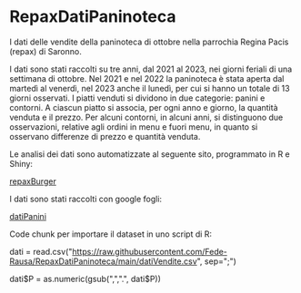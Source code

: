 # RepaxDatiPaninoteca
I dati delle vendite della paninoteca di ottobre nella parrochia Regina Pacis (repax) di Saronno.

I dati sono stati raccolti su tre anni, dal 2021 al 2023, nei giorni feriali di una settimana di ottobre.
Nel 2021 e nel 2022 la paninoteca è stata aperta dal martedì al venerdì, nel 2023 anche il lunedì, per cui si hanno
un totale di 13 giorni osservati.
I piatti venduti si dividono in due categorie: panini e contorni.
A ciascun piatto si associa, per ogni anno e giorno, la quantità venduta e il prezzo.
Per alcuni contorni, in alcuni anni, si distinguono due osservazioni, relative agli ordini in menu e fuori menu, in quanto si osservano differenze di prezzo e quantità venduta.

Le analisi dei dati sono automatizzate al seguente sito, programmato in R e Shiny:

[repaxBurger](https://shinylive.io/r/app/#h=0&code=NobwRAdghgtgpmAXGKAHVA6ASmANGAYwHsIAXOMpMAHQgBsBLAIwCcoWBPACgGcALBhA4BKWo1btuTHuNERatAMQACACJwAZoLjKAqgEllGoi2VpUy0nyillAEzYB3HmeUCepIgHM2MZQFpA-1oAVwZlAB5-ZVQoLzgAfR4GOzgmdi4FCGVlFQBBdEsGUjodIODsopKdAF5lajAAYQYoImUAZQEhAEIG3Cyc5NT00zqhtIyBnOUZFLgWfQhUENJMyunlQWXSfTtlOoamQR4+2g2cuigmODp9+rAAORCYa9MiDWUjiB5EU-XpmCCO4ARn6-xyMCgAA87gBWAAMYPOygAblA6CFasoAMzws7TOQ5YRg-GoOhEUgAeRW2y4RBpK12dwadgYHgACuTSA05HJaDx5ij5pFohoQhACKQGCQuFsVrhlPTSNthMoQPildsACSsjlckXKFgUVIsTkUrjq-4wqJGKDFPhiuhaxx2qUQLz4nJfFw2gUARy4gIgXChxOUkKhIbDpXdVgwSructIWu9ygA1MpgXz-u5Vp7plCkedWHAoABrFx1b1FjbEW4HMCKADssLyeVUACE-simCYTcywI4BORu+coZcmAOAOquwReIrwSxtCBwKG2eYhVBSkjKWXZIM8UR4fMQu3ZBsACTZnh8sEhDXzhOUAF85M+sipGkabDpOoIOGYhTlPyXQcAUqBcGEdxhAqAosEKowzIK8zCGAz4ALpAA)

I dati sono stati raccolti con google fogli:

[datiPanini](https://docs.google.com/spreadsheets/d/1qeAc79YXXi5OGO2PGMZ_PmsMeU8R87O1duK5RucsWp4/edit?usp=sharing)

Code chunk per importare il dataset in uno script di R:

dati = read.csv("https://raw.githubusercontent.com/Fede-Rausa/RepaxDatiPaninoteca/main/datiVendite.csv", 
                sep=";")
                
dati$P = as.numeric(gsub(",",".", dati$P))
